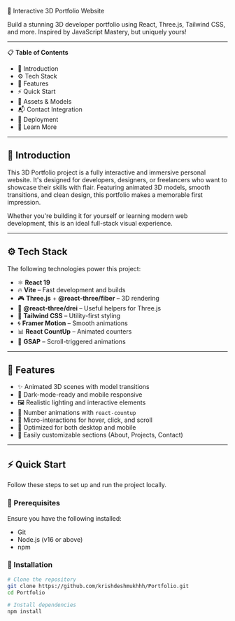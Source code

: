 🚀 Interactive 3D Portfolio Website

Build a stunning 3D developer portfolio using React, Three.js, Tailwind CSS, and more. Inspired by JavaScript Mastery, but uniquely yours!

---

📋 **Table of Contents**
- 🤖 Introduction  
- ⚙️ Tech Stack  
- 🔋 Features  
- ⚡ Quick Start  
- 🔗 Assets & Models  
- 📬 Contact Integration  
- 🚀 Deployment  
- 🧠 Learn More

---

## 🤖 Introduction

This 3D Portfolio project is a fully interactive and immersive personal website. It's designed for developers, designers, or freelancers who want to showcase their skills with flair. Featuring animated 3D models, smooth transitions, and clean design, this portfolio makes a memorable first impression.

Whether you're building it for yourself or learning modern web development, this is an ideal full-stack visual experience.

---

## ⚙️ Tech Stack

The following technologies power this project:

- ⚛ **React 19**
- 🔥 **Vite** – Fast development and builds
- 🎮 **Three.js** + **@react-three/fiber** – 3D rendering
- 🧩 **@react-three/drei** – Useful helpers for Three.js
- 🎨 **Tailwind CSS** – Utility-first styling
- 🌀 **Framer Motion** – Smooth animations
- 📊 **React CountUp** – Animated counters
- 🧙 **GSAP** – Scroll-triggered animations

---

## 🔋 Features

- ✨ Animated 3D scenes with model transitions
- 🌙 Dark-mode-ready and mobile responsive
- 🖼️ Realistic lighting and interactive elements
- 🔢 Number animations with `react-countup`
- 🎯 Micro-interactions for hover, click, and scroll
- 📱 Optimized for both desktop and mobile
- 🔗 Easily customizable sections (About, Projects, Contact)

---

## ⚡ Quick Start

Follow these steps to set up and run the project locally.

### 🔧 Prerequisites

Ensure you have the following installed:

- Git
- Node.js (v16 or above)
- npm

### 🚀 Installation

```bash
# Clone the repository
git clone https://github.com/krishdeshmukhhh/Portfolio.git
cd Portfolio

# Install dependencies
npm install
